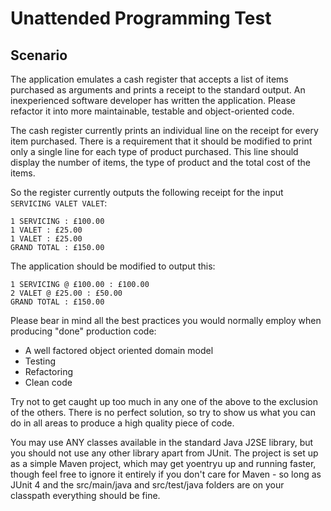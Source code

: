 # Unattended Programming Test

## Scenario

The application emulates a cash register that accepts a list of items purchased as arguments and prints a receipt to the standard output. An inexperienced software developer has written the application. Please refactor it into more maintainable, testable and object-oriented code.

The cash register currently prints an individual line on the receipt for every item purchased.  There is a requirement that it should be modified to print only a single line for each type of product purchased. This line should display the number of items, the type of product and the total cost of the items.

So the register currently outputs the following receipt for the input ``SERVICING VALET VALET``:
```
1 SERVICING : £100.00
1 VALET : £25.00
1 VALET : £25.00
GRAND TOTAL : £150.00
```
The application should be modified to output this: 
```
1 SERVICING @ £100.00 : £100.00
2 VALET @ £25.00 : £50.00
GRAND TOTAL : £150.00 
```
Please bear in mind all the best practices you would normally employ when producing "done" production code: 

- A well factored object oriented domain model
- Testing
- Refactoring
- Clean code

Try not to get caught up too much in any one of the above to the exclusion of the others.  There is no perfect solution, so try to show us what you can do in all areas to produce a high quality piece of code.

You may use ANY classes available in the standard Java J2SE library, but you should not use any other library apart from JUnit.  The project is set up as a simple Maven project, which may get yoentryu up and running faster, though feel free to ignore it entirely if you don't care for Maven - so long as JUnit 4 and the src/main/java and src/test/java folders are on your classpath everything should be fine. 

